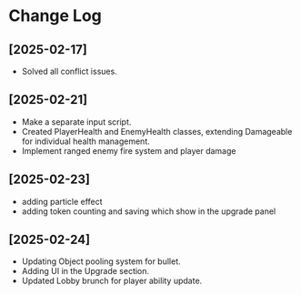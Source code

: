 # Change Log

## [2025-02-17]
- Solved all conflict issues.
## [2025-02-21]
- Make a separate input script.
- Created PlayerHealth and EnemyHealth classes, extending Damageable for individual health management.
- Implement ranged enemy fire system and player damage
## [2025-02-23]
- adding particle effect
- adding token counting and saving which show in the upgrade panel
## [2025-02-24]
- Updating Object pooling system for bullet.
- Adding UI in the Upgrade section.
- Updated Lobby brunch for player ability update. 
